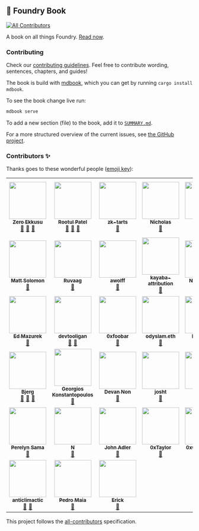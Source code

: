 ## 📖 Foundry Book
<!-- ALL-CONTRIBUTORS-BADGE:START - Do not remove or modify this section -->
[![All Contributors](https://img.shields.io/badge/all_contributors-38-orange.svg?style=flat-square)](#contributors-)
<!-- ALL-CONTRIBUTORS-BADGE:END -->

A book on all things Foundry. [Read now](https://book.getfoundry.sh).

### Contributing

Check our [contributing guidelines](./CONTRIBUTING.md). Feel free to contribute wording, sentences, chapters, and guides!

The book is build with [mdbook](https://github.com/rust-lang/mdBook), which you can get by running `cargo install mdbook`.

To see the book change live run:

```sh
mdbook serve
```

To add a new section (file) to the book, add it to [`SUMMARY.md`](src/SUMMARY.md).

For a more structured overview of the current issues, see [the GitHub project](https://github.com/orgs/foundry-rs/projects/1).

### Contributors ✨

Thanks goes to these wonderful people ([emoji key](https://allcontributors.org/docs/en/emoji-key)):

<!-- ALL-CONTRIBUTORS-LIST:START - Do not remove or modify this section -->
<!-- prettier-ignore-start -->
<!-- markdownlint-disable -->
<table>
  <tr>
    <td align="center"><a href="https://github.com/ZeroEkkusu"><img src="https://avatars.githubusercontent.com/u/94782988?v=4?s=100" width="100px;" alt=""/><br /><sub><b>Zero Ekkusu</b></sub></a><br /><a href="https://github.com/foundry-rs/book/commits?author=ZeroEkkusu" title="Documentation">📖</a> <a href="https://github.com/foundry-rs/book/pulls?q=is%3Apr+reviewed-by%3AZeroEkkusu" title="Reviewed Pull Requests">👀</a> <a href="#maintenance-ZeroEkkusu" title="Maintenance">🚧</a></td>
    <td align="center"><a href="https://rootulp.xyz"><img src="https://avatars.githubusercontent.com/u/3699047?v=4?s=100" width="100px;" alt=""/><br /><sub><b>Rootul Patel</b></sub></a><br /><a href="https://github.com/foundry-rs/book/commits?author=rootulp" title="Documentation">📖</a> <a href="#maintenance-rootulp" title="Maintenance">🚧</a> <a href="https://github.com/foundry-rs/book/pulls?q=is%3Apr+reviewed-by%3Arootulp" title="Reviewed Pull Requests">👀</a></td>
    <td align="center"><a href="https://github.com/zk-tarts"><img src="https://avatars.githubusercontent.com/u/78189066?v=4?s=100" width="100px;" alt=""/><br /><sub><b>zk-tarts</b></sub></a><br /><a href="https://github.com/foundry-rs/book/commits?author=zk-tarts" title="Documentation">📖</a></td>
    <td align="center"><a href="https://github.com/nnnnicholas"><img src="https://avatars.githubusercontent.com/u/1418561?v=4?s=100" width="100px;" alt=""/><br /><sub><b>Nicholas</b></sub></a><br /><a href="https://github.com/foundry-rs/book/commits?author=nnnnicholas" title="Documentation">📖</a></td>
    <td align="center"><a href="https://github.com/metehan"><img src="https://avatars.githubusercontent.com/u/747125?v=4?s=100" width="100px;" alt=""/><br /><sub><b>metehan</b></sub></a><br /><a href="https://github.com/foundry-rs/book/commits?author=metehan" title="Documentation">📖</a></td>
    <td align="center"><a href="https://github.com/hjubb"><img src="https://avatars.githubusercontent.com/u/9816161?v=4?s=100" width="100px;" alt=""/><br /><sub><b>Harris</b></sub></a><br /><a href="#maintenance-hjubb" title="Maintenance">🚧</a></td>
    <td align="center"><a href="https://github.com/codingnirvana"><img src="https://avatars.githubusercontent.com/u/1348422?v=4?s=100" width="100px;" alt=""/><br /><sub><b>Rajesh Muppalla</b></sub></a><br /><a href="#maintenance-codingnirvana" title="Maintenance">🚧</a></td>
  </tr>
  <tr>
    <td align="center"><a href="https://mattsolomon.dev"><img src="https://avatars.githubusercontent.com/u/17163988?v=4?s=100" width="100px;" alt=""/><br /><sub><b>Matt Solomon</b></sub></a><br /><a href="https://github.com/foundry-rs/book/commits?author=mds1" title="Documentation">📖</a></td>
    <td align="center"><a href="https://github.com/ruvaag"><img src="https://avatars.githubusercontent.com/u/81832128?v=4?s=100" width="100px;" alt=""/><br /><sub><b>Ruvaag</b></sub></a><br /><a href="#maintenance-ruvaag" title="Maintenance">🚧</a></td>
    <td align="center"><a href="http://linkedin.com/in/alexandre-wolff/"><img src="https://avatars.githubusercontent.com/u/55669233?v=4?s=100" width="100px;" alt=""/><br /><sub><b>awolff</b></sub></a><br /><a href="#maintenance-alexandrewolff" title="Maintenance">🚧</a></td>
    <td align="center"><a href="https://www.kayaba-attribution.dev/"><img src="https://avatars.githubusercontent.com/u/63566185?v=4?s=100" width="100px;" alt=""/><br /><sub><b>kayaba-attribution</b></sub></a><br /><a href="https://github.com/foundry-rs/book/commits?author=Kayaba-Attribution" title="Documentation">📖</a></td>
    <td align="center"><a href="https://github.com/ncitron"><img src="https://avatars.githubusercontent.com/u/16858330?v=4?s=100" width="100px;" alt=""/><br /><sub><b>Noah Citron</b></sub></a><br /><a href="https://github.com/foundry-rs/book/pulls?q=is%3Apr+reviewed-by%3Ancitron" title="Reviewed Pull Requests">👀</a></td>
    <td align="center"><a href="https://github.com/Sabnock01"><img src="https://avatars.githubusercontent.com/u/24715302?v=4?s=100" width="100px;" alt=""/><br /><sub><b>Sabnock</b></sub></a><br /><a href="https://github.com/foundry-rs/book/commits?author=Sabnock01" title="Documentation">📖</a></td>
    <td align="center"><a href="https://bandism.net/"><img src="https://avatars.githubusercontent.com/u/22633385?v=4?s=100" width="100px;" alt=""/><br /><sub><b>Ikko Ashimine</b></sub></a><br /><a href="#maintenance-eltociear" title="Maintenance">🚧</a></td>
  </tr>
  <tr>
    <td align="center"><a href="https://github.com/wildmolasses"><img src="https://avatars.githubusercontent.com/u/5423313?v=4?s=100" width="100px;" alt=""/><br /><sub><b>Ed Mazurek</b></sub></a><br /><a href="#maintenance-wildmolasses" title="Maintenance">🚧</a></td>
    <td align="center"><a href="https://github.com/devtooligan"><img src="https://avatars.githubusercontent.com/u/71567643?v=4?s=100" width="100px;" alt=""/><br /><sub><b>devtooligan</b></sub></a><br /><a href="#maintenance-devtooligan" title="Maintenance">🚧</a> <a href="https://github.com/foundry-rs/book/commits?author=devtooligan" title="Documentation">📖</a></td>
    <td align="center"><a href="https://github.com/0xfoobar"><img src="https://avatars.githubusercontent.com/u/83792390?v=4?s=100" width="100px;" alt=""/><br /><sub><b>0xfoobar</b></sub></a><br /><a href="https://github.com/foundry-rs/book/commits?author=0xfoobar" title="Documentation">📖</a></td>
    <td align="center"><a href="https://odyslam.com"><img src="https://avatars.githubusercontent.com/u/13405632?v=4?s=100" width="100px;" alt=""/><br /><sub><b>odyslam.eth</b></sub></a><br /><a href="#maintenance-odyslam" title="Maintenance">🚧</a></td>
    <td align="center"><a href="http://git.live"><img src="https://avatars.githubusercontent.com/u/43670554?v=4?s=100" width="100px;" alt=""/><br /><sub><b>FredCoen</b></sub></a><br /><a href="#tutorial-FredCoen" title="Tutorials">✅</a></td>
    <td align="center"><a href="https://github.com/bblanc42"><img src="https://avatars.githubusercontent.com/u/100454995?v=4?s=100" width="100px;" alt=""/><br /><sub><b>bblanc42</b></sub></a><br /><a href="https://github.com/foundry-rs/book/commits?author=bblanc42" title="Documentation">📖</a></td>
    <td align="center"><a href="https://github.com/0xMySt1c"><img src="https://avatars.githubusercontent.com/u/101825630?v=4?s=100" width="100px;" alt=""/><br /><sub><b>0xMySt1c</b></sub></a><br /><a href="#maintenance-0xMySt1c" title="Maintenance">🚧</a></td>
  </tr>
  <tr>
    <td align="center"><a href="https://github.com/onbjerg"><img src="https://avatars.githubusercontent.com/u/8862627?v=4?s=100" width="100px;" alt=""/><br /><sub><b>Bjerg</b></sub></a><br /><a href="#maintenance-onbjerg" title="Maintenance">🚧</a> <a href="https://github.com/foundry-rs/book/commits?author=onbjerg" title="Documentation">📖</a> <a href="https://github.com/foundry-rs/book/pulls?q=is%3Apr+reviewed-by%3Aonbjerg" title="Reviewed Pull Requests">👀</a></td>
    <td align="center"><a href="https://gakonst.com"><img src="https://avatars.githubusercontent.com/u/17802178?v=4?s=100" width="100px;" alt=""/><br /><sub><b>Georgios Konstantopoulos</b></sub></a><br /><a href="https://github.com/foundry-rs/book/pulls?q=is%3Apr+reviewed-by%3Agakonst" title="Reviewed Pull Requests">👀</a></td>
    <td align="center"><a href="https://github.com/devanonon"><img src="https://avatars.githubusercontent.com/u/89424366?v=4?s=100" width="100px;" alt=""/><br /><sub><b>Devan Non</b></sub></a><br /><a href="https://github.com/foundry-rs/book/commits?author=devanonon" title="Documentation">📖</a></td>
    <td align="center"><a href="https://github.com/jtardioli"><img src="https://avatars.githubusercontent.com/u/85530348?v=4?s=100" width="100px;" alt=""/><br /><sub><b>josht</b></sub></a><br /><a href="#maintenance-jtardioli" title="Maintenance">🚧</a></td>
    <td align="center"><a href="http://dmf.xyz"><img src="https://avatars.githubusercontent.com/u/100147743?v=4?s=100" width="100px;" alt=""/><br /><sub><b>dmfxyz</b></sub></a><br /><a href="#maintenance-dmfxyz" title="Maintenance">🚧</a> <a href="https://github.com/foundry-rs/book/pulls?q=is%3Apr+reviewed-by%3Admfxyz" title="Reviewed Pull Requests">👀</a> <a href="https://github.com/foundry-rs/book/commits?author=dmfxyz" title="Documentation">📖</a></td>
    <td align="center"><a href="https://github.com/DrakeEvans"><img src="https://avatars.githubusercontent.com/u/31104161?v=4?s=100" width="100px;" alt=""/><br /><sub><b>Drake Evans</b></sub></a><br /><a href="#maintenance-DrakeEvans" title="Maintenance">🚧</a></td>
    <td align="center"><a href="https://paulrberg.com"><img src="https://avatars.githubusercontent.com/u/8782666?v=4?s=100" width="100px;" alt=""/><br /><sub><b>Paul Razvan Berg</b></sub></a><br /><a href="#maintenance-paulrberg" title="Maintenance">🚧</a></td>
  </tr>
  <tr>
    <td align="center"><a href="https://github.com/Perelyn-sama"><img src="https://avatars.githubusercontent.com/u/64838956?v=4?s=100" width="100px;" alt=""/><br /><sub><b>Perelyn Sama</b></sub></a><br /><a href="#maintenance-Perelyn-sama" title="Maintenance">🚧</a></td>
    <td align="center"><a href="https://github.com/nuhhtyy"><img src="https://avatars.githubusercontent.com/u/15225385?v=4?s=100" width="100px;" alt=""/><br /><sub><b>N</b></sub></a><br /><a href="https://github.com/foundry-rs/book/commits?author=nuhhtyy" title="Documentation">📖</a></td>
    <td align="center"><a href="https://github.com/adlerjohn"><img src="https://avatars.githubusercontent.com/u/3290375?v=4?s=100" width="100px;" alt=""/><br /><sub><b>John Adler</b></sub></a><br /><a href="#maintenance-adlerjohn" title="Maintenance">🚧</a></td>
    <td align="center"><a href="https://github.com/x676f64"><img src="https://avatars.githubusercontent.com/u/53136615?v=4?s=100" width="100px;" alt=""/><br /><sub><b>0xTaylor</b></sub></a><br /><a href="#maintenance-x676f64" title="Maintenance">🚧</a></td>
    <td align="center"><a href="https://github.com/0xCookedRice"><img src="https://avatars.githubusercontent.com/u/86559662?v=4?s=100" width="100px;" alt=""/><br /><sub><b>0xCookedRice</b></sub></a><br /><a href="#maintenance-0xCookedRice" title="Maintenance">🚧</a></td>
    <td align="center"><a href="https://github.com/djh58"><img src="https://avatars.githubusercontent.com/u/77956106?v=4?s=100" width="100px;" alt=""/><br /><sub><b>Dan Hepworth</b></sub></a><br /><a href="#maintenance-djh58" title="Maintenance">🚧</a></td>
    <td align="center"><a href="https://tobiasbk.github.io"><img src="https://avatars.githubusercontent.com/u/61471326?v=4?s=100" width="100px;" alt=""/><br /><sub><b>tobias</b></sub></a><br /><a href="#maintenance-TobiasBK" title="Maintenance">🚧</a></td>
  </tr>
  <tr>
    <td align="center"><a href="https://github.com/anticlimactic"><img src="https://avatars.githubusercontent.com/u/9568756?v=4?s=100" width="100px;" alt=""/><br /><sub><b>anticlimactic</b></sub></a><br /><a href="#maintenance-anticlimactic" title="Maintenance">🚧</a> <a href="https://github.com/foundry-rs/book/commits?author=anticlimactic" title="Documentation">📖</a></td>
    <td align="center"><a href="http://pedrommaiaa.github.io"><img src="https://avatars.githubusercontent.com/u/100535780?v=4?s=100" width="100px;" alt=""/><br /><sub><b>Pedro Maia</b></sub></a><br /><a href="https://github.com/foundry-rs/book/commits?author=pedrommaiaa" title="Documentation">📖</a></td>
    <td align="center"><a href="https://github.com/edag94"><img src="https://avatars.githubusercontent.com/u/22627847?v=4?s=100" width="100px;" alt=""/><br /><sub><b>Erick</b></sub></a><br /><a href="#maintenance-edag94" title="Maintenance">🚧</a></td>
  </tr>
</table>

<!-- markdownlint-restore -->
<!-- prettier-ignore-end -->

<!-- ALL-CONTRIBUTORS-LIST:END -->

This project follows the [all-contributors](https://github.com/all-contributors/all-contributors) specification.
